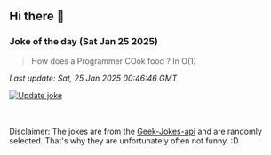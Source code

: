 ## Hi there 👋

### Joke of the day (Sat Jan 25 2025)
<!-- joke -->
>How does a Programmer COok food ? In O(1)
<!-- /joke -->

*Last update: Sat, 25 Jan 2025 00:46:46 GMT*

[![Update joke](https://github.com/nclskfm/nclskfm/actions/workflows/joke.yml/badge.svg)](https://github.com/nclskfm/nclskfm/actions/workflows/joke.yml)

<br><br>
Disclaimer: The jokes are from the [Geek-Jokes-api](https://github.com/sameerkumar18/geek-joke-api) and are randomly selected. That's why they are unfortunately often not funny. :D
